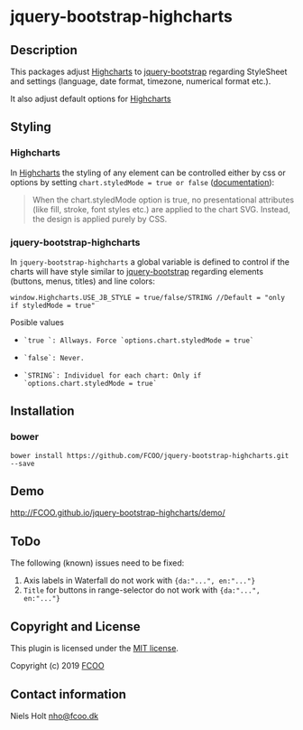 # jquery-bootstrap-highcharts
>
[Highcharts]: https://highcharts.com/
[jquery-bootstrap]: https://github.com/FCOO/jquery-bootstrap


## Description
This packages adjust [Highcharts] to [jquery-bootstrap] regarding StyleSheet and settings (language, date format, timezone, numerical format etc.).

It also adjust default options for [Highcharts]

## Styling

### Highcharts
In [Highcharts] the styling of any element can be controlled either by css or options by setting `chart.styledMode = true or false` ([documentation](https://www.highcharts.com/docs/chart-design-and-style/style-by-css)):
> When the chart.styledMode option is true, no presentational attributes (like fill, stroke, font styles etc.) are applied to the chart SVG. Instead, the design is applied purely by CSS.

### jquery-bootstrap-highcharts

In `jquery-bootstrap-highcharts` a global variable is defined to control if the charts will have style similar to [jquery-bootstrap] regarding elements (buttons, menus, titles) and line colors:

	window.Highcharts.USE_JB_STYLE = true/false/STRING //Default = "only if styledMode = true"
Posible values

-     `true `: Allways. Force `options.chart.styledMode = true`
-     `false`: Never.
-     `STRING`: Individuel for each chart: Only if `options.chart.styledMode = true`

## Installation
### bower
`bower install https://github.com/FCOO/jquery-bootstrap-highcharts.git --save`

## Demo
http://FCOO.github.io/jquery-bootstrap-highcharts/demo/


## ToDo

The following (known) issues need to be fixed:

1. Axis labels in Waterfall do not work with `{da:"...", en:"..."}`
2. `Title` for buttons in range-selector do not work with `{da:"...", en:"..."}`

## Copyright and License
This plugin is licensed under the [MIT license](https://github.com/FCOO/jquery-bootstrap-highcharts/LICENSE).

Copyright (c) 2019 [FCOO](https://github.com/FCOO)

## Contact information

Niels Holt nho@fcoo.dk